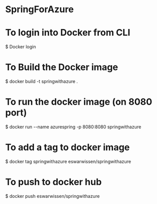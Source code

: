 # SpringForAzure

# To login into Docker from CLI
$ Docker login

# To Build the Docker image
$ docker build -t springwithazure .

# To run the docker image (on 8080 port)
$ docker run --name azurespring -p 8080:8080 springwithazure

# To add a tag to docker image
$ docker tag springwithazure eswarwissen/springwithazure

# To push to docker hub
$ docker push eswarwissen/springwithazure
